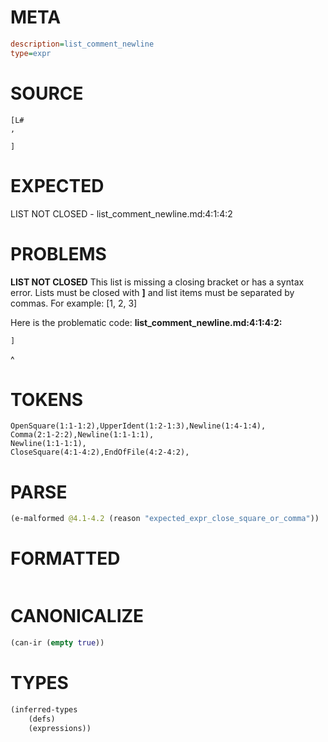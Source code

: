 # META
~~~ini
description=list_comment_newline
type=expr
~~~
# SOURCE
~~~roc
[L#
,

]
~~~
# EXPECTED
LIST NOT CLOSED - list_comment_newline.md:4:1:4:2
# PROBLEMS
**LIST NOT CLOSED**
This list is missing a closing bracket or has a syntax error.
Lists must be closed with **]** and list items must be separated by commas.
For example:     [1, 2, 3]

Here is the problematic code:
**list_comment_newline.md:4:1:4:2:**
```roc
]
```
^


# TOKENS
~~~zig
OpenSquare(1:1-1:2),UpperIdent(1:2-1:3),Newline(1:4-1:4),
Comma(2:1-2:2),Newline(1:1-1:1),
Newline(1:1-1:1),
CloseSquare(4:1-4:2),EndOfFile(4:2-4:2),
~~~
# PARSE
~~~clojure
(e-malformed @4.1-4.2 (reason "expected_expr_close_square_or_comma"))
~~~
# FORMATTED
~~~roc

~~~
# CANONICALIZE
~~~clojure
(can-ir (empty true))
~~~
# TYPES
~~~clojure
(inferred-types
	(defs)
	(expressions))
~~~
